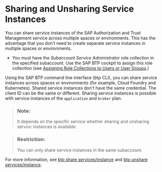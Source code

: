 <!-- loio8915127529b545f8aa71dabcfe7133ec -->

# Sharing and Unsharing Service Instances

You can share service instances of the SAP Authorization and Trust Management service across multiple spaces or environments. This has the advantage that you don’t need to create separate service instances in multiple spaces or environments.

-   You must have the *Subaccount Service Administrator* role collection in the specified subaccount. Use the SAP BTP cockpit to assign this role collection \(see [Assigning Role Collections to Users or User Groups](../50-administration-and-ops/assigning-role-collections-to-users-or-user-groups-31532c7.md).\)


Using the SAP BTP command line interface \(btp CLI\), you can share service instances across spaces or environments \(for example, Cloud Foundry and Kubernetes\). Shared service instances don't have the same credential. The client ID can be the same or different. Sharing service instances is possible with service instances of the `application` and `broker` plan.

> ### Note:  
> It depends on the specific service whether sharing and unsharing servivc instances is available.

> ### Restriction:  
> You can only share service instances in the same subaccount.

For more information, see [btp share services/instance](https://help.sap.com/docs/BTP/btp-cli/btp-share-services-instance.html) and [btp unshare services/instance](https://help.sap.com/docs/BTP/btp-cli/btp-unshare-services-instance.html).

